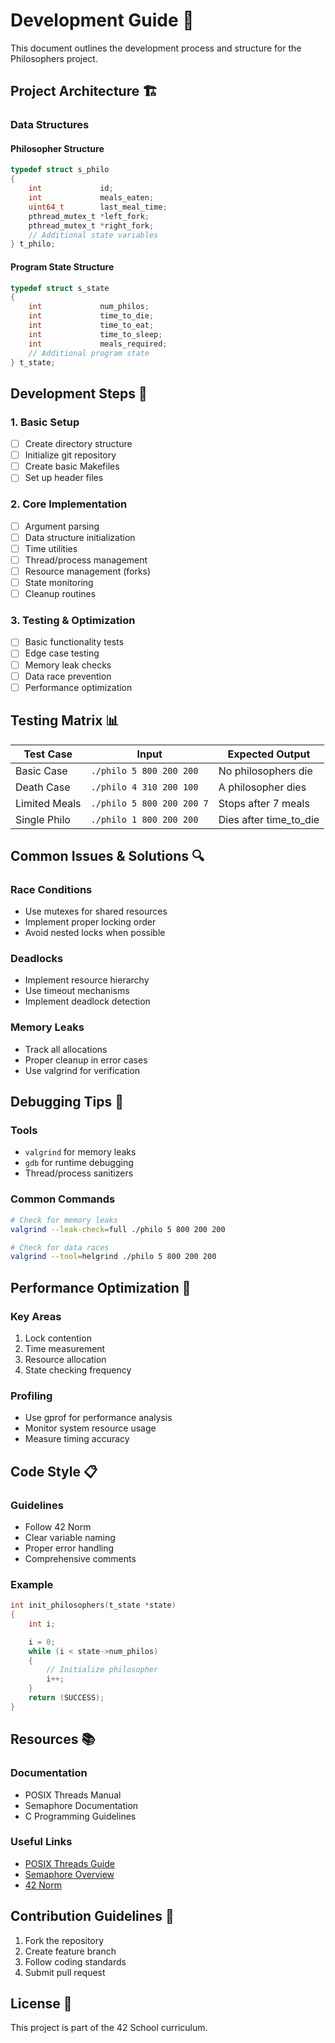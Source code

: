# Development Guide 🔧

This document outlines the development process and structure for the Philosophers project.

## Project Architecture 🏗️

### Data Structures

#### Philosopher Structure
```c
typedef struct s_philo
{
    int             id;
    int             meals_eaten;
    uint64_t        last_meal_time;
    pthread_mutex_t *left_fork;
    pthread_mutex_t *right_fork;
    // Additional state variables
} t_philo;
```

#### Program State Structure
```c
typedef struct s_state
{
    int             num_philos;
    int             time_to_die;
    int             time_to_eat;
    int             time_to_sleep;
    int             meals_required;
    // Additional program state
} t_state;
```

## Development Steps 📝

### 1. Basic Setup
- [ ] Create directory structure
- [ ] Initialize git repository
- [ ] Create basic Makefiles
- [ ] Set up header files

### 2. Core Implementation
- [ ] Argument parsing
- [ ] Data structure initialization
- [ ] Time utilities
- [ ] Thread/process management
- [ ] Resource management (forks)
- [ ] State monitoring
- [ ] Cleanup routines

### 3. Testing & Optimization
- [ ] Basic functionality tests
- [ ] Edge case testing
- [ ] Memory leak checks
- [ ] Data race prevention
- [ ] Performance optimization

## Testing Matrix 📊

| Test Case | Input | Expected Output |
|-----------|-------|-----------------|
| Basic Case | `./philo 5 800 200 200` | No philosophers die |
| Death Case | `./philo 4 310 200 100` | A philosopher dies |
| Limited Meals | `./philo 5 800 200 200 7` | Stops after 7 meals |
| Single Philo | `./philo 1 800 200 200` | Dies after time_to_die |

## Common Issues & Solutions 🔍

### Race Conditions
- Use mutexes for shared resources
- Implement proper locking order
- Avoid nested locks when possible

### Deadlocks
- Implement resource hierarchy
- Use timeout mechanisms
- Implement deadlock detection

### Memory Leaks
- Track all allocations
- Proper cleanup in error cases
- Use valgrind for verification

## Debugging Tips 🐛

### Tools
- `valgrind` for memory leaks
- `gdb` for runtime debugging
- Thread/process sanitizers

### Common Commands
```bash
# Check for memory leaks
valgrind --leak-check=full ./philo 5 800 200 200

# Check for data races
valgrind --tool=helgrind ./philo 5 800 200 200
```

## Performance Optimization 🚀

### Key Areas
1. Lock contention
2. Time measurement
3. Resource allocation
4. State checking frequency

### Profiling
- Use gprof for performance analysis
- Monitor system resource usage
- Measure timing accuracy

## Code Style 📋

### Guidelines
- Follow 42 Norm
- Clear variable naming
- Proper error handling
- Comprehensive comments

### Example
```c
int	init_philosophers(t_state *state)
{
    int	i;

    i = 0;
    while (i < state->num_philos)
    {
        // Initialize philosopher
        i++;
    }
    return (SUCCESS);
}
```

## Resources 📚

### Documentation
- POSIX Threads Manual
- Semaphore Documentation
- C Programming Guidelines

### Useful Links
- [POSIX Threads Guide](http://man7.org/linux/man-pages/man7/pthreads.7.html)
- [Semaphore Overview](http://man7.org/linux/man-pages/man7/sem_overview.7.html)
- [42 Norm](https://github.com/42School/norminette)

## Contribution Guidelines 🤝

1. Fork the repository
2. Create feature branch
3. Follow coding standards
4. Submit pull request

## License 📄
This project is part of the 42 School curriculum.
